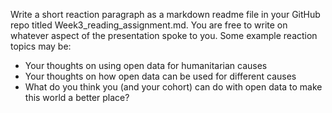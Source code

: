 Write a short reaction paragraph as a markdown readme file in your GitHub repo titled Week3_reading_assignment.md. You are free to write on whatever aspect of the presentation spoke to you. Some example reaction topics may be:

- Your thoughts on using open data for humanitarian causes
- Your thoughts on how open data can be used for different causes
- What do you think you (and your cohort) can do with open data to make this world a better place?
